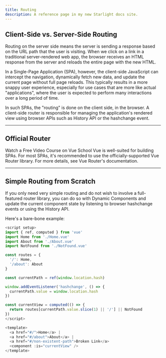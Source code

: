 ```yaml
---
title: Routing
description: A reference page in my new Starlight docs site.
---
```


## Client-Side vs. Server-Side Routing​

Routing on the server side means the server is sending a response based on the URL path that the user is visiting. When we click on a link in a traditional server-rendered web app, the browser receives an HTML response from the server and reloads the entire page with the new HTML.

In a Single-Page Application (SPA), however, the client-side JavaScript can intercept the navigation, dynamically fetch new data, and update the current page without full page reloads. This typically results in a more snappy user experience, especially for use cases that are more like actual "applications", where the user is expected to perform many interactions over a long period of time.

In such SPAs, the "routing" is done on the client side, in the browser. A client-side router is responsible for managing the application's rendered view using browser APIs such as History API or the hashchange event.

---

## Official Router​

Watch a Free Video Course on Vue School
Vue is well-suited for building SPAs. For most SPAs, it's recommended to use the officially-supported Vue Router library. For more details, see Vue Router's documentation.

---

## Simple Routing from Scratch​

If you only need very simple routing and do not wish to involve a full-featured router library, you can do so with Dynamic Components and update the current component state by listening to browser hashchange events or using the History API.

Here's a bare-bone example:

```js
<script setup>
import { ref, computed } from 'vue'
import Home from './Home.vue'
import About from './About.vue'
import NotFound from './NotFound.vue'

const routes = {
  '/': Home,
  '/about': About
}

const currentPath = ref(window.location.hash)

window.addEventListener('hashchange', () => {
  currentPath.value = window.location.hash
})

const currentView = computed(() => {
  return routes[currentPath.value.slice(1) || '/'] || NotFound
})
</script>

<template>
  <a href="#/">Home</a> |
  <a href="#/about">About</a> |
  <a href="#/non-existent-path">Broken Link</a>
  <component :is="currentView" />
</template>
```
